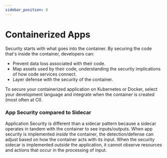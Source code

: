 ```yaml
---
sidebar_position: 8
---
```


# Containerized Apps

Security starts with what goes into the container. By securing the code that's inside the container, developers can:
- Prevent data loss associated with their code.
- Map assets used by their code, understanding the security implications of how code services connect.
- Layer defense with the security of the container.

To secure your containerized application on Kubernetes or Docker, select your development language and integrate when the container is created (most often at CI).

### App Security compared to Sidecar

Application Security is different than a sidecar pattern because a sidecar operates in tandem with the container to see inputs/outputs. When app security is implemented *inside* the container, the detection/defense can adjust based on how the container acts with its input. When the security sidecar is implemented *outside* the application, it cannot observe resources and actions that occur in the processing of input.
